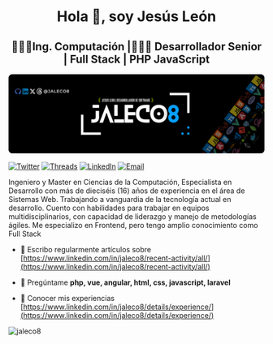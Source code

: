 <h1 align="center">Hola 👋, soy Jesús León</h1>
<h2 align="center">👨🏻‍🎓Ing. Computación |🧑🏻‍💻 Desarrollador Senior | Full Stack | PHP JavaScript</h2>

![](./images/JALECO-Banner.png)

[![Twitter](https://img.shields.io/badge/Twitter-jaleco8-0F1419?logo=x&labelColor=0F1419&color=1FA5FF)](https://twitter.com/jaleco8) [![Threads](https://img.shields.io/badge/threads-jaleco8-171819?logo=threads&labelColor=171819&color=A4ABB3)](https://www.threads.net/@jaleco8) [![LinkedIn](https://img.shields.io/badge/LinkedIn-jaleco8-0a66c2?logo=linkedIn&labelColor=0a66c2&color=032342)](https://www.linkedin.com/in/jaleco8) [![Email](https://img.shields.io/badge/ing.jesusleon%40gmail.com-Email_Personal-0D0D0D?logo=gmail&labelColor=0D0D0D&color=F21D2F)](mailto:ing.jesusleon@gmail.com)

Ingeniero y Master en Ciencias de la Computación, Especialista en Desarrollo con más de dieciséis (16) años de experiencia en el área de Sistemas Web. Trabajando a vanguardia de la tecnología actual en desarrollo. Cuento con habilidades para trabajar en equipos multidisciplinarios, con capacidad de liderazgo y manejo de metodologías ágiles.
Me especializo en Frontend, pero tengo amplio conocimiento como Full Stack

- 📝 Escribo regularmente artículos sobre [https://www.linkedin.com/in/jaleco8/recent-activity/all/](https://www.linkedin.com/in/jaleco8/recent-activity/all/)

- 💬 Pregúntame **php, vue, angular, html, css, javascript, laravel**

- 📄 Conocer mis experiencias [https://www.linkedin.com/in/jaleco8/details/experience/](https://www.linkedin.com/in/jaleco8/details/experience/)

<p><img align="left" src="https://github-readme-stats.vercel.app/api/top-langs?username=jaleco8&show_icons=true&locale=en&layout=compact" alt="jaleco8" /></p>

